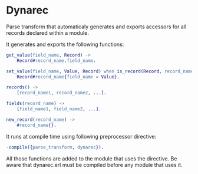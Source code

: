 Dynarec
=======

Parse transform that automaticaly generates and exports accessors for
all records declared within a module.

It generates and exports the following functions:

```erlang
get_value(field_name, Record) ->
    Record#record_name.field_name.

set_value(field_name, Value, Record) when is_record(Record, record_name) ->
    Record#record_name{field_name = Value}.

records() ->
    [record_name1, record_name2, ...].

fields(record_name) ->
    [field_name1, field_name2, ...].

new_record(record_name) ->
    #record_name{}.
```

It runs at compile time using following preprocessor directive:

```erlang
-compile({parse_transform, dynarec}).
```

All those functions are added to the module that uses the
directive. Be aware that dynarec.erl must be compiled before any
module that uses it.
